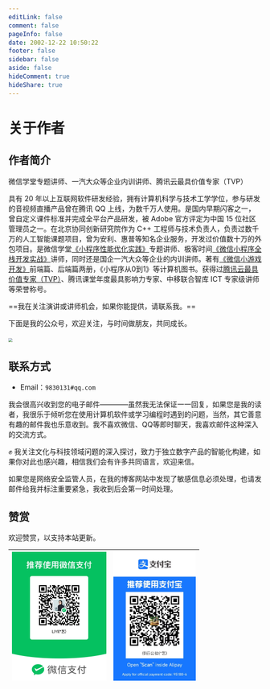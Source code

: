```yaml
---
editLink: false
comment: false
pageInfo: false
date: 2002-12-22 10:50:22
footer: false
sidebar: false
aside: false
hideComment: true
hideShare: true
---
```

# 关于作者

<script setup>
import { VPTeamMembers } from 'vitepress/theme'

const members = [
  {
    avatar: 'https://yishulun.com/avatar.png',
    name: '李艺探长',
    title: '',
    links: [
      { icon: 'github', link: 'https://github.com/rixingyike' },
      { icon: 'twitter', link: 'https://twitter.com/coderliyi' }
    ]
  },
]
</script>

<VPTeamMembers size="small" :members="members" />

## 作者简介

微信学堂专题讲师、一汽大众等企业内训讲师、腾讯云最具价值专家（TVP）

具有 20 年以上互联网软件研发经验，拥有计算机科学与技术工学学位，参与研发的音视频直播产品曾在腾讯 QQ 上线，为数千万人使用。是国内早期闪客之一，曾自定义课件标准并完成全平台产品研发，被 Adobe 官方评定为中国 15 位社区管理员之一。在北京协同创新研究院作为 C++ 工程师与技术负责人，负责过数千万的人工智能课题项目，曾为安利、惠普等知名企业服务，开发过价值数十万的外包项目。是微信学堂[《小程序性能优化实践》](https://developers.weixin.qq.com/community/business/course/000606628dc2e86dc0ddcbb115940d)专题讲师、极客时间[《微信小程序全栈开发实战》](http://gk.link/a/10AdC)讲师，同时还是国企一汽大众等企业的内训讲师。著有[《微信小游戏开发》](https://item.jd.com/10070363837259.html)前端篇、后端篇两册，《小程序从0到1》等计算机图书。获得过[腾讯云最具价值专家（TVP）](https://cloud.tencent.com/tvp/124)、腾讯课堂年度最具影响力专家、中移联合智库 ICT 专家级讲师等荣誉称号。

==我在关注演讲或讲师机会，如果你能提供，请联系我。==

下面是我的公众号，欢迎关注，与时间做朋友，共同成长。

<img src="https://yishulun.com/yslqrcode.jpg" style="zoom: 50%;" />

## 联系方式

- Email：`9830131#qq.com`

我会很高兴收到您的电子邮件————虽然我无法保证一一回复，如果您是我的读者，我很乐于倾听您在使用计算机软件或学习编程时遇到的问题，当然，其它善意有趣的邮件我也乐意收到。我不喜欢微信、QQ等即时聊天，我喜欢邮件这种深入的交流方式。

✊ 我关注文化与科技领域问题的深入探讨，致力于独立数字产品的智能化构建，如果你对此也感兴趣，相信我们会有许多共同语言，欢迎来信。

如果您是网络安全监管人员，在我的博客网站中发现了敏感信息必须处理，也请发邮件给我并标注重要紧急，我收到后会第一时间处理。

<!-- ## 社区帐号

- [博客](https://yishulun.com/)
- [推特](https://twitter.com/coderliyi)
- [知乎](https://www.zhihu.com/people/liyi2005)
- [微博](https://weibo.com/u/2820420060) -->

## 赞赏

欢迎赞赏，以支持本站更新。

|   <img src="./public/wexinpaycode.jpg" alt="微信" style="zoom:25%;max-width: 800px;" />   |   <img src="./public/zhifubaopaycode.jpg" alt="支付宝" style="zoom:25%;max-width: 800px;" />   |
| ---- | ---- | 
